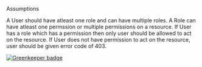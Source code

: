 Assumptions

A User should have atleast one role and can have multiple roles.
A Role can have atleast one permssion or multiple permissions on a resource.
If User has a role which has a permission then only user should be allowed to act on the resource.
If User does not have permission to act on the resource, user should be given error code of 403.

[![Greenkeeper badge](https://badges.greenkeeper.io/manikandants/acl.svg)](https://greenkeeper.io/)